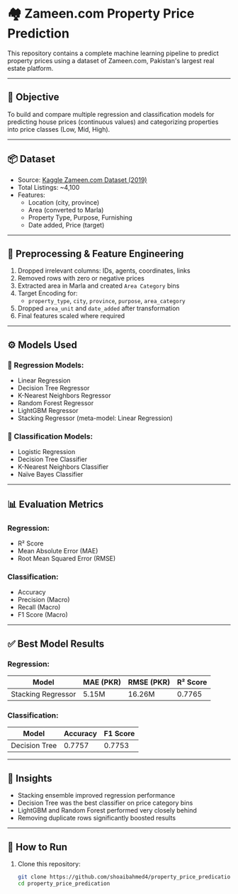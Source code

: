 # 🏘️ Zameen.com Property Price Prediction

This repository contains a complete machine learning pipeline to predict property prices using a dataset of Zameen.com, Pakistan's largest real estate platform.

---

## 📌 Objective

To build and compare multiple regression and classification models for predicting house prices (continuous values) and categorizing properties into price classes (Low, Mid, High).

---

## 📦 Dataset

- Source: [Kaggle Zameen.com Dataset (2019)](https://www.kaggle.com/datasets/shahzainzaidi/property-dataset-of-pakistan-2019-zameen-com)
- Total Listings: ~4,100
- Features:
  - Location (city, province)
  - Area (converted to Marla)
  - Property Type, Purpose, Furnishing
  - Date added, Price (target)

---

## 🧹 Preprocessing & Feature Engineering

1. Dropped irrelevant columns: IDs, agents, coordinates, links
2. Removed rows with zero or negative prices
3. Extracted area in Marla and created `Area Category` bins
4. Target Encoding for:
   - `property_type`, `city`, `province`, `purpose`, `area_category`
5. Dropped `area_unit` and `date_added` after transformation
6. Final features scaled where required

---

## ⚙️ Models Used

### 🔢 Regression Models:
- Linear Regression
- Decision Tree Regressor
- K-Nearest Neighbors Regressor
- Random Forest Regressor
- LightGBM Regressor
- Stacking Regressor (meta-model: Linear Regression)

### 🧠 Classification Models:
- Logistic Regression
- Decision Tree Classifier
- K-Nearest Neighbors Classifier
- Naïve Bayes Classifier

---

## 📊 Evaluation Metrics

### Regression:
- R² Score
- Mean Absolute Error (MAE)
- Root Mean Squared Error (RMSE)

### Classification:
- Accuracy
- Precision (Macro)
- Recall (Macro)
- F1 Score (Macro)

---

## ✅ Best Model Results

### Regression:
| Model               | MAE (PKR)  | RMSE (PKR) | R² Score |
|--------------------|------------|------------|----------|
| Stacking Regressor | 5.15M      | 16.26M     | 0.7765   |

### Classification:
| Model               | Accuracy | F1 Score |
|--------------------|----------|----------|
| Decision Tree       | 0.7757   | 0.7753   |

---

## 🔬 Insights

- Stacking ensemble improved regression performance
- Decision Tree was the best classifier on price category bins
- LightGBM and Random Forest performed very closely behind
- Removing duplicate rows significantly boosted results

---

## 🚀 How to Run

1. Clone this repository:
   ```bash
   git clone https://github.com/shoaibahmed4/property_price_predication.git
   cd property_price_predication
